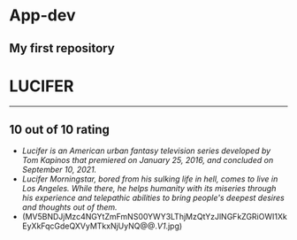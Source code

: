 # App-dev
My first repository
---
# LUCIFER
---
**10 out of 10 rating**
---
- *Lucifer is an American urban fantasy television series developed by Tom Kapinos that premiered on January 25, 2016, and concluded on September 10, 2021.*
- *Lucifer Morningstar, bored from his sulking life in hell, comes to live in Los Angeles. While there, he helps humanity with its miseries through his experience and telepathic abilities to bring people's deepest desires and thoughts out of them.*
- (MV5BNDJjMzc4NGYtZmFmNS00YWY3LThjMzQtYzJlNGFkZGRiOWI1XkEyXkFqcGdeQXVyMTkxNjUyNQ@@._V1_.jpg)
